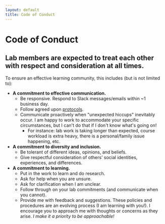 ```yaml
---
layout: default
title: Code of Conduct
---
```


# Code of Conduct

## Lab members are expected to treat each other with respect and consideration at all times.

To ensure an effective learning community, this includes (but is not limited to):
* **A commitment to effective communication.**
    * Be responsive. Respond to Slack messages/emails within ~1 business day.
    * Follow agreed upon [protocols](https://docs.google.com/document/d/1HYjnJ_GMRrWixFXSV-RdIJ60G6PYZisA5oXnc72zJkU/edit?usp=sharing).
    * Communicate proactively when "unexpected hiccups" inevitably occur. I am happy to work to accommodate your specific circumstances, but I can't do that if I don't know what's going on!
        * For instance: lab work is taking longer than expected, course workload is extra heavy, there is a personal/family issue happening, etc.
* **A commitment to diversity and inclusion.**
    * Be tolerant of different ideas, opinions, and beliefs.
    * Give respectful consideration of others’ social identities, experiences, and differences.
* **A commitment to learning.**
    * Put in the work to learn and do research.
    * Ask for help when you are unsure.
    * Ask for clarification when I am unclear.
    * Follow through on your lab commitments (and communicate when you cannot).
    * Provide me with feedback and suggestions. These policies and procedures are an evolving process (I am learning with you!). I encourage you to approach me with thoughts or concerns as they arise. *I make it a priority to be approachable!*

